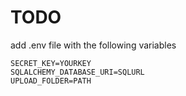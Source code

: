 


# TODO
add .env file with the following variables
```config
SECRET_KEY=YOURKEY
SQLALCHEMY_DATABASE_URI=SQLURL
UPLOAD_FOLDER=PATH
```